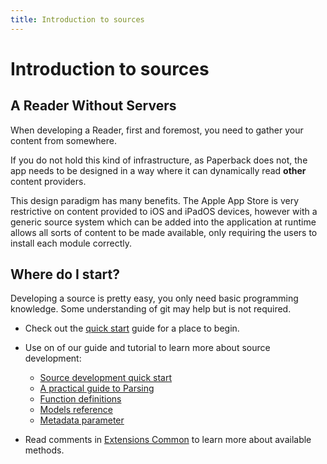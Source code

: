 ```yaml
---
title: Introduction to sources
---
```


# Introduction to sources

## A Reader Without Servers

When developing a Reader, first and foremost, you need to gather your content from somewhere.

If you do not hold this kind of infrastructure, as Paperback does not, the app needs to be designed in a way where it
can dynamically read **other** content providers.

This design paradigm has many benefits. The Apple App Store is very restrictive on content provided to iOS and iPadOS
devices, however with a generic source system which can be added into the application at runtime allows all sorts of
content to be made available, only requiring the users to install each module correctly.

## Where do I start?

Developing a source is pretty easy, you only need basic programming knowledge. Some understanding of git may help but is not required.

-   Check out the [quick start](quick-start) guide for a place to begin.

-   Use on of our guide and tutorial to learn more about source development:

    -   [Source development quick start](quick-start)
    -   [A practical guide to Parsing](parsing-guide)
    -   [Function definitions](function-definitions)
    -   [Models reference](model-reference)
    -   [Metadata parameter](metadata)

-   Read comments in [Extensions Common](https://github.com/Paperback-iOS/extensions-common) to learn more about available methods.
